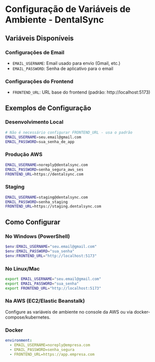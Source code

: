 # Configuração de Variáveis de Ambiente - DentalSync

## Variáveis Disponíveis

### Configurações de Email
- `EMAIL_USERNAME`: Email usado para envio (Gmail, etc.)
- `EMAIL_PASSWORD`: Senha de aplicativo para o email

### Configurações do Frontend
- `FRONTEND_URL`: URL base do frontend (padrão: http://localhost:5173)

## Exemplos de Configuração

### Desenvolvimento Local
```bash
# Não é necessário configurar FRONTEND_URL - usa o padrão
EMAIL_USERNAME=seu.email@gmail.com
EMAIL_PASSWORD=sua_senha_de_app
```

### Produção AWS
```bash
EMAIL_USERNAME=noreply@dentalsync.com
EMAIL_PASSWORD=senha_segura_aws_ses
FRONTEND_URL=https://dentalsync.com
```

### Staging
```bash
EMAIL_USERNAME=staging@dentalsync.com
EMAIL_PASSWORD=senha_staging
FRONTEND_URL=https://staging.dentalsync.com
```

## Como Configurar

### No Windows (PowerShell)
```powershell
$env:EMAIL_USERNAME="seu.email@gmail.com"
$env:EMAIL_PASSWORD="sua_senha"
$env:FRONTEND_URL="http://localhost:5173"
```

### No Linux/Mac
```bash
export EMAIL_USERNAME="seu.email@gmail.com"
export EMAIL_PASSWORD="sua_senha"
export FRONTEND_URL="http://localhost:5173"
```

### Na AWS (EC2/Elastic Beanstalk)
Configure as variáveis de ambiente no console da AWS ou via docker-compose/kubernetes.

### Docker
```yaml
environment:
  - EMAIL_USERNAME=noreply@empresa.com
  - EMAIL_PASSWORD=senha_segura
  - FRONTEND_URL=https://app.empresa.com
``` 